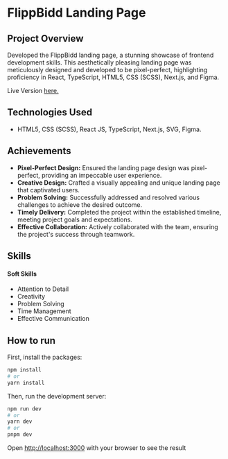 # FlippBidd Landing Page

## Project Overview
Developed the FlippBidd landing page, a stunning showcase of frontend development skills. This aesthetically pleasing landing page was 
meticulously designed and developed to be pixel-perfect, highlighting proficiency in React, TypeScript, HTML5, CSS (SCSS), Next.js, and Figma.

Live Version [here.](https://flipp-bid.vercel.app/)

## Technologies Used
- HTML5, CSS (SCSS), React JS, TypeScript, Next.js, SVG, Figma.


## Achievements
-	**Pixel-Perfect Design:** Ensured the landing page design was pixel-perfect, providing an impeccable user experience.
-	**Creative Design:** Crafted a visually appealing and unique landing page that captivated users.
-	**Problem Solving:** Successfully addressed and resolved various challenges to achieve the desired outcome.
-	**Timely Delivery:** Completed the project within the established timeline, meeting project goals and expectations.
-	**Effective Collaboration:** Actively collaborated with the team, ensuring the project's success through teamwork.

  
## Skills

#### Soft Skills
-	Attention to Detail
-	Creativity
-	Problem Solving
-	Time Management
-	Effective Communication


## How to run
First, install the packages:

```bash
npm install
# or
yarn install
```

Then, run the development server:
```bash
npm run dev
# or
yarn dev
# or
pnpm dev
```

Open [http://localhost:3000](http://localhost:3000) with your browser to see the result


